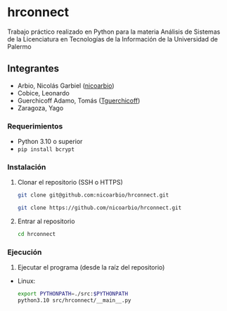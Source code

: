 # hrconnect
Trabajo práctico realizado en Python para la materia Análisis de Sistemas de la Licenciatura en Tecnologías de la Información de la Universidad de Palermo

## Integrantes
- Arbio, Nicolás Garbiel ([nicoarbio](https://github.com/nicoarbio))
- Cobice, Leonardo
- Guerchicoff Adamo, Tomás ([Tguerchicoff](https://github.com/Tguerchicoff))
- Zaragoza, Yago

### Requerimientos
- Python 3.10 o superior
- `pip install bcrypt`

### Instalación
1. Clonar el repositorio (SSH o HTTPS)
    ```bash
    git clone git@github.com:nicoarbio/hrconnect.git
    ```
    ```bash
    git clone https://github.com/nicoarbio/hrconnect.git
    ```

1. Entrar al repositorio 
   ```bash
   cd hrconnect
   ```

### Ejecución
1. Ejecutar el programa (desde la raíz del repositorio)
<!--
    - Win: 
      ```bash
      set PYTHONPATH=.\src;%PYTHONPATH%
      python3.10 src/hrconnect/__main__.py
      ```
-->
   - Linux:
      ```bash
      export PYTHONPATH=./src:$PYTHONPATH
      python3.10 src/hrconnect/__main__.py
      ```

